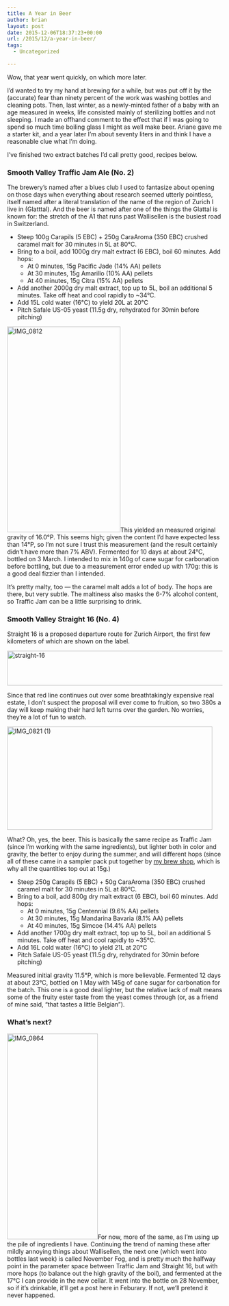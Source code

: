 ```yaml
---
title: A Year in Beer
author: brian
layout: post
date: 2015-12-06T18:37:23+00:00
url: /2015/12/a-year-in-beer/
tags:
  - Uncategorized

---
```

Wow, that year went quickly, on which more later.

I&#8217;d wanted to try my hand at brewing for a while, but was put off it by the (accurate) fear than ninety percent of the work was washing bottles and cleaning pots. Then, last winter, as a newly-minted father of a baby with an age measured in weeks, life consisted mainly of sterilizing bottles and not sleeping. I made an offhand comment to the effect that if I was going to spend so much time boiling glass I might as well make beer. Ariane gave me a starter kit, and a year later I&#8217;m about seventy liters in and think I have a reasonable clue what I&#8217;m doing.<!--more-->

I&#8217;ve finished two extract batches I&#8217;d call pretty good, recipes below.

### Smooth Valley Traffic Jam Ale (No. 2)

The brewery&#8217;s named after a blues club I used to fantasize about opening on those days when everything about research seemed utterly pointless, itself named after a literal translation of the name of the region of Zurich I live in (Glatttal). And the beer is named after one of the things the Glattal is known for: the stretch of the A1 that runs past Wallisellen is the busiest road in Switzerland.

  * Steep 100g Carapils (5 EBC) + 250g CaraAroma (350 EBC) crushed caramel malt for 30 minutes in 5L at 80°C.
  * Bring to a boil, add 1000g dry malt extract (6 EBC), boil 60 minutes. Add hops: 
      * At 0 minutes, 15g Pacific Jade (14% AA) pellets
      * At 30 minutes, 15g Amarillo (10% AA) pellets
      * At 40 minutes, 15g Citra (15% AA) pellets
  * Add another 2000g dry malt extract, top up to 5L, boil an additional 5 minutes. Take off heat and cool rapidly to ~34°C.
  * Add 15L cold water (16°C) to yield 20L at 20°C
  * Pitch Safale US-05 yeast (11.5g dry, rehydrated for 30min before pitching)

<img class="alignright wp-image-1296 size-medium" src="https://trammell.ch/wp-content/uploads/2015/12/IMG_0812-265x480.jpg" alt="IMG_0812" width="265" height="480" srcset="https://trammell.ch/wp-content/uploads/2015/12/IMG_0812-265x480.jpg 265w, https://trammell.ch/wp-content/uploads/2015/12/IMG_0812.jpg 566w" sizes="(max-width: 265px) 100vw, 265px" />This yielded an measured original gravity of 16.0°P. This seems high; given the content I&#8217;d have expected less than 14°P, so I&#8217;m not sure I trust this measurement (and the result certainly didn&#8217;t have more than 7% ABV). Fermented for 10 days at about 24°C, bottled on 3 March. I intended to mix in 140g of cane sugar for carbonation before bottling, but due to a measurement error ended up with 170g: this is a good deal fizzier than I intended.

It&#8217;s pretty malty, too — the caramel malt adds a lot of body. The hops are there, but very subtle. The maltiness also masks the 6-7% alcohol content, so Traffic Jam can be a little surprising to drink.

### Smooth Valley Straight 16 (No. 4)

Straight 16 is a proposed departure route for Zurich Airport, the first few kilometers of which are shown on the label.

<img class="aligncenter wp-image-1301 size-full" src="https://trammell.ch/wp-content/uploads/2015/12/straight-16.png" alt="straight-16" width="738" height="81" srcset="https://trammell.ch/wp-content/uploads/2015/12/straight-16.png 738w, https://trammell.ch/wp-content/uploads/2015/12/straight-16-480x53.png 480w" sizes="(max-width: 738px) 100vw, 738px" />

Since that red line continues out over some breathtakingly expensive real estate, I don&#8217;t suspect the proposal will ever come to fruition, so two 380s a day will keep making their hard left turns over the garden. No worries, they&#8217;re a lot of fun to watch.

<img class="aligncenter wp-image-1297 size-medium" src="https://trammell.ch/wp-content/uploads/2015/12/IMG_0821-1-480x241.jpg" alt="IMG_0821 (1)" width="480" height="241" srcset="https://trammell.ch/wp-content/uploads/2015/12/IMG_0821-1-480x241.jpg 480w, https://trammell.ch/wp-content/uploads/2015/12/IMG_0821-1.jpg 1024w" sizes="(max-width: 480px) 100vw, 480px" />

What? Oh, yes, the beer. This is basically the same recipe as Traffic Jam (since I&#8217;m working with the same ingredients), but lighter both in color and gravity, the better to enjoy during the summer, and will different hops (since all of these came in a sampler pack put together by [my brew shop][1], which is why all the quantities top out at 15g.)

  * Steep 250g Carapils (5 EBC) + 50g CaraAroma (350 EBC) crushed caramel malt for 30 minutes in 5L at 80°C.
  * Bring to a boil, add 800g dry malt extract (6 EBC), boil 60 minutes. Add hops: 
      * At 0 minutes, 15g Centennial (9.6% AA) pellets
      * At 30 minutes, 15g Mandarina Bavaria (8.1% AA) pellets
      * At 40 minutes, 15g Simcoe (14.4% AA) pellets
  * Add another 1700g dry malt extract, top up to 5L, boil an additional 5 minutes. Take off heat and cool rapidly to ~35°C.
  * Add 16L cold water (16°C) to yield 21L at 20°C
  * Pitch Safale US-05 yeast (11.5g dry, rehydrated for 30min before pitching)

Measured initial gravity 11.5°P, which is more believable. Fermented 12 days at about 23°C, bottled on 1 May with 145g of cane sugar for carbonation for the batch. This one is a good deal lighter, but the relative lack of malt means some of the fruity ester taste from the yeast comes through (or, as a friend of mine said, &#8220;that tastes a little Belgian&#8221;).

### What&#8217;s next?

<img class="alignright wp-image-1294 size-medium" src="https://trammell.ch/wp-content/uploads/2015/12/IMG_0864-e1449418889315-212x480.jpg" alt="IMG_0864" width="212" height="480" srcset="https://trammell.ch/wp-content/uploads/2015/12/IMG_0864-e1449418889315-212x480.jpg 212w, https://trammell.ch/wp-content/uploads/2015/12/IMG_0864-e1449418889315.jpg 430w" sizes="(max-width: 212px) 100vw, 212px" />For now, more of the same, as I&#8217;m using up the pile of ingredients I have. Continuing the trend of naming these after mildly annoying things about Wallisellen, the next one (which went into bottles last week) is called November Fog, and is pretty much the halfway point in the parameter space between Traffic Jam and Straight 16, but with more hops (to balance out the high gravity of the boil), and fermented at the 17°C I can provide in the new cellar. It went into the bottle on 28 November, so if it&#8217;s drinkable, it&#8217;ll get a post here in Feburary. If not, we&#8217;ll pretend it never happened.

 [1]: http://sios.ch